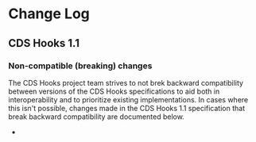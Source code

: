 # Change Log

## CDS Hooks 1.1
### Non-compatible (breaking) changes
The CDS Hooks project team strives to not brek backward compatibility between versions of the CDS Hooks specifications to aid both in interoperability 
and to prioritize existing implementations. In cases where this isn't possible, changes made in the CDS Hooks 1.1 specification that break backward compatibility are documented below. 

* 
